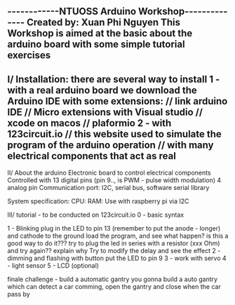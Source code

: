 ------------NTUOSS Arduino Workshop--------------
Created by: Xuan Phi Nguyen
This Workshop is aimed at the basic about the arduino board
with some simple tutorial exercises
----------------------------------------------
I/ Installation:
there are several way to install
1 - with a real arduino board we download the Arduino IDE with some extensions:
	// link arduino IDE
	// Micro extensions with Visual studio
	// xcode on macos
	// plaformio
2 - with 123circuit.io
	// this website used to simulate the program of the arduino operation
	// with many electrical components that act as real
----------------------------------------------
II/ About the arduino
Electronic board to control electrical components
Controlled with 13 digital pins (pin 9.., is PWM - pulse width modulation)
				4 analog pin
Communication port: I2C, serial bus, software serial library

System specification: 	CPU:
						RAM:
Use with raspberry pi via I2C

III/ tutorial - to be conducted on 123circuit.io
0 - basic syntax

1 - Blinking
	plug in the LED to pin 13 (remember to put the anode - longer) and cathode to the ground
	load the program, and see what happen? is this a good way to do it???
	try to plug the led in series with a resistor (xxx Ohm) and try again??
	explain why
	Try to modify the delay and see the effect
2 - dimming and flashing with button
	put the LED to pin 9
3 - work with servo
4 - light sensor
5 - LCD (optional)

finale challenge - build a automatic gantry
	you gonna build a auto gantry which can detect a car comming, open the gantry
	and close when the car pass by
